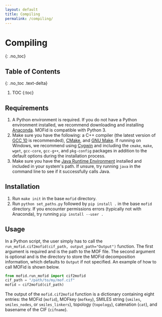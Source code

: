 ```yaml
---
layout: default
title: Compiling
permalink: /compiling/
---
```


# Compiling
{: .no_toc}

## Table of Contents
{: .no_toc .text-delta}

1. TOC
{:toc}

## Requirements
1. A Python environment is required. If you do not have a Python environment installed, we recommend downloading and installing [Anaconda](https://www.anaconda.com/distribution/#download-section). MOFid is compatible with Python 3.
2. Make sure you have the following: a C++ compiler (the latest version of [GCC 10](https://gcc.gnu.org/gcc-10/) is recommended), [CMake](https://cmake.org/), and [GNU Make](https://www.gnu.org/software/make/). If running on Windows, we recommend using [Cygwin](https://www.cygwin.com/) and including the `cmake`, `make`, `wget`, `gcc-core`, `gcc-g++`, and `pkg-config` packages in addition to the default options during the installation process.
3. Make sure you have the [Java Runtime Environment](https://www.java.com/en/download/) installed and included in your system's path. If unsure, try running `java` in the command line to see if it successfully calls Java.

## Installation
1. Run `make init` in the base `mofid` directory.
2. Run `python set_paths.py` followed by `pip install .` in the base `mofid` directory.  If you encounter permissions errors (typically not with Anaconda), try running `pip install --user .`

## Usage
In a Python script, the user simply has to call the `run_mofid.cif2mofid(cif_path, output_path="Output")` function. The first argument is required and is the path to the MOF file. The second argument is optional and is the directory to store the MOFid decomposition information, which defaults to `Output` if not specified. An example of how to call MOFid is shown below.
```python
from mofid.run_mofid import cif2mofid
cif_path = "/path/to/my/mof.cif"
mofid = cif2mofid(cif_path)
```
The output of the `mofid.cif2mofid` function is a dictionary containing eight entries: the MOFid (`mofid`), MOFkey (`mofkey`), SMILES string (`smiles`, `smiles_nodes`, or `smiles_linkers`), topology (`topology`), catenation (`cat`), and basename of the CIF (`cifname`).
